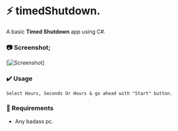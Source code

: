 # ⚡ timedShutdown.
 A basic **Timed Shutdown** app using C#.

### 📷 Screenshot;

[![Screenshot](https://i.hizliresim.com/fkwmg1o.png)]

### ✔️ Usage
```
Select Hours, Seconds Or Hours & go ahead with "Start" button.
```

### 🚀 Requirements
 - Any badass pc.
